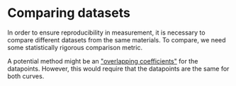 # Comparing datasets

In order to ensure reproducibility in measurement, it is necessary to compare different datasets from the same materials. 
To compare, we need some statistically rigorous comparison metric. 

A potential method might be an ["overlapping coefficients"](https://doi.org/10.1080/03610928908830127) for the datapoints.
However, this would require that the datapoints are the same for both curves.
